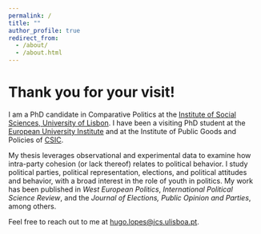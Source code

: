 ```yaml
---
permalink: /
title: ""
author_profile: true
redirect_from: 
  - /about/
  - /about.html
---
```


Thank you for your visit!
======

I am a PhD candidate in Comparative Politics at the [Institute of Social Sciences, University of Lisbon](https://www.ics.ulisboa.pt/). I have been a visiting PhD student at the [European University Institute](https://www.eui.eu/en/academic-units/political-and-social-sciences) and at the Institute of Public Goods and Policies of [CSIC](https://ipp.csic.es/en/about-ipp).

My thesis leverages observational and experimental data to examine how intra-party cohesion (or lack thereof) relates to political behavior. I study political parties, political representation, elections, and political attitudes and behavior, with a broad interest in the role of youth in politics. My work has been published in <i>West European Politics</i>, <i>International Political Science Review</i>, and the <i>Journal of Elections, Public Opinion and Parties</i>, among others.

Feel free to reach out to me at [hugo.lopes@ics.ulisboa.pt](hugo.lopes@ics.ulisboa.pt).
